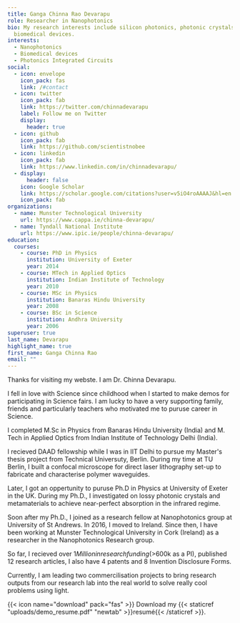 ```yaml
---
title: Ganga Chinna Rao Devarapu
role: Researcher in Nanophotonics
bio: My research interests include silicon photonics, photonic crystals and
  biomedical devices.
interests:
  - Nanophotonics
  - Biomedical devices
  - Photonics Integrated Circuits
social:
  - icon: envelope
    icon_pack: fas
    link: /#contact
  - icon: twitter
    icon_pack: fab
    link: https://twitter.com/chinnadevarapu
    label: Follow me on Twitter
    display:
      header: true
  - icon: github
    icon_pack: fab
    link: https://github.com/scientistnobee
  - icon: linkedin
    icon_pack: fab
    link: https://www.linkedin.com/in/chinnadevarapu/
  - display:
      header: false
    icon: Google Scholar
    link: https://scholar.google.com/citations?user=v5iO4roAAAAJ&hl=en
    icon_pack: fab
organizations:
  - name: Munster Technological University
    url: https://www.cappa.ie/chinna-devarapu/
  - name: Tyndall National Institute
    url: https://www.ipic.ie/people/chinna-devarapu/
education:
  courses:
    - course: PhD in Physics
      institution: University of Exeter
      year: 2014
    - course: MTech in Applied Optics
      institution: Indian Institute of Technology
      year: 2010
    - course: MSc in Physics
      institution: Banaras Hindu University
      year: 2008
    - course: BSc in Science
      institution: Andhra University
      year: 2006
superuser: true
last_name: Devarapu
highlight_name: true
first_name: Ganga Chinna Rao
email: ""
---
```

Thanks for visiting my webste. I am Dr. Chinna Devarapu.

I fell in love with Science since childhood when I started to make demos for participating in Science fairs. I am lucky to have a very supporting family, friends and particularly teachers who motivated me to puruse career in Science. 

I completed M.Sc in Physics from Banaras Hindu University (India) and M. Tech in Applied Optics from Indian Institute of Technology Delhi (India).

I recieved DAAD fellowship while I was in IIT Delhi to pursue my Master's thesis project from Technical Universuty, Berlin. During my time at TU Berlin,  I built a confocal microscope for direct laser lithography set-up to fabricate and characterise polymer waveguides.

Later, I got an oppertunity to puruse Ph.D in Physics at University of Exeter in the UK. During my Ph.D., I investigated on lossy photonic crystals and metamaterials to achieve near-perfect absorption in the infrared regime. 

Soon after my Ph.D., I joined as a research fellow at Nanophotonics group at University of St Andrews. In 2016, I moved to Ireland. Since then, I have been 
working at Munster Technological University in Cork (Ireland) as a researcher in the Nanophotonics Research group. 

So far, I recieved over $1 Million in research funding (>$600k as a PI), published 12 research articles, I also have 4 patents and 8 Invention Disclosure Forms. 

Currently, I am leading two commercilisation projects to bring research outputs from our research lab into the real world to solve really cool problems using light. 


{{< icon name="download" pack="fas" >}} Download my {{< staticref "uploads/demo_resume.pdf" "newtab" >}}resumé{{< /staticref >}}.
